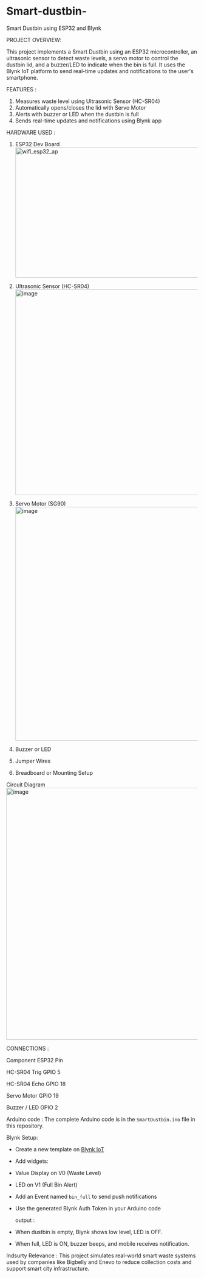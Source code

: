 # Smart-dustbin-

 Smart Dustbin using ESP32 and Blynk

  PROJECT OVERVIEW:
  
 This project implements a Smart Dustbin using an ESP32 microcontroller, an ultrasonic sensor to detect waste levels, a servo motor to control the dustbin lid, and a buzzer/LED to indicate when the bin is full. It uses the Blynk IoT platform to send real-time updates and notifications to the user's smartphone.

FEATURES :
1. Measures waste level using Ultrasonic Sensor (HC-SR04)
2. Automatically opens/closes the lid with Servo Motor
3. Alerts with buzzer or LED when the dustbin is full
4. Sends real-time updates and notifications using Blynk app

HARDWARE USED :
1. ESP32 Dev Board
   <img width="669" height="342" alt="wifi_esp32_ap" src="https://github.com/user-attachments/assets/f7f0923e-4364-4513-b64e-f3f558fb03eb" />

2. Ultrasonic Sensor (HC-SR04)
   <img width="981" height="540" alt="image" src="https://github.com/user-attachments/assets/0156c11a-afa4-4dee-aed1-b7a302eea759" />

3. Servo Motor (SG90)
   <img width="974" height="614" alt="image" src="https://github.com/user-attachments/assets/fc6836ea-91dc-4281-8611-d8b852ab3893" />

4. Buzzer or LED
5. Jumper Wires
6. Breadboard or Mounting Setup
   
 Circuit Diagram
 <img width="992" height="662" alt="image" src="https://github.com/user-attachments/assets/f9178864-b81b-456a-b1a2-81f8694a4977" />

 CONNECTIONS :
 
Component	      ESP32 Pin

HC-SR04 Trig	  GPIO 5


HC-SR04 Echo	  GPIO 18


Servo Motor	    GPIO 19


Buzzer / LED	  GPIO 2

Arduino code :
The complete Arduino code is in the `SmartDustbin.ino` file in this repository.

Blynk Setup:
- Create a new template on [Blynk IoT](https://blynk.io/)
- Add widgets:
- Value Display on V0 (Waste Level)
- LED on V1 (Full Bin Alert)
- Add an Event named `bin_full` to send push notifications
- Use the generated Blynk Auth Token in your Arduino code

  output :
- When dustbin is empty, Blynk shows low level, LED is OFF.
- When full, LED is ON, buzzer beeps, and mobile receives notification.


Indsurty Relevance :
This project simulates real-world smart waste systems used by companies like Bigbelly and Enevo to reduce collection costs and support smart city infrastructure.






